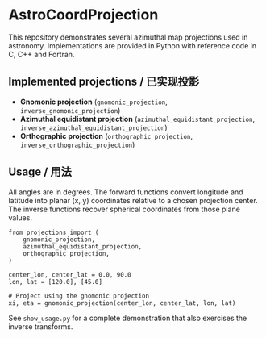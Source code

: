 # AstroCoordProjection

This repository demonstrates several azimuthal map projections used in astronomy.  Implementations are provided in Python with reference code in C, C++ and Fortran.

## Implemented projections / 已实现投影

- **Gnomonic projection** (`gnomonic_projection`, `inverse_gnomonic_projection`)
- **Azimuthal equidistant projection** (`azimuthal_equidistant_projection`, `inverse_azimuthal_equidistant_projection`)
- **Orthographic projection** (`orthographic_projection`, `inverse_orthographic_projection`)

## Usage / 用法

All angles are in degrees.  The forward functions convert longitude and latitude into planar \(x, y\) coordinates relative to a chosen projection center.  The inverse functions recover spherical coordinates from those plane values.

```
from projections import (
    gnomonic_projection,
    azimuthal_equidistant_projection,
    orthographic_projection,
)

center_lon, center_lat = 0.0, 90.0
lon, lat = [120.0], [45.0]

# Project using the gnomonic projection
xi, eta = gnomonic_projection(center_lon, center_lat, lon, lat)
```

See `show_usage.py` for a complete demonstration that also
exercises the inverse transforms.
